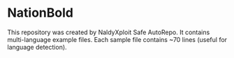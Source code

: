 # NationBold

This repository was created by NaldyXploit Safe AutoRepo.
It contains multi-language example files. Each sample file contains ~70 lines (useful for language detection).
